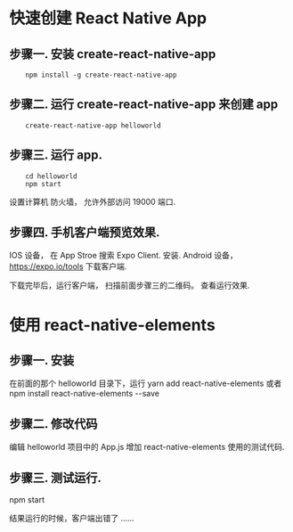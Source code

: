 # 快速创建 React Native App


## 步骤一. 安装 create-react-native-app

		npm install -g create-react-native-app



## 步骤二. 运行 create-react-native-app 来创建 app

		create-react-native-app helloworld



## 步骤三. 运行 app.

		cd helloworld
		npm start

设置计算机 防火墙， 允许外部访问 19000 端口.



## 步骤四. 手机客户端预览效果.

IOS 设备， 在 App Stroe 搜索 Expo Client.  安装.
Android 设备， https://expo.io/tools  下载客户端.

下载完毕后，运行客户端， 扫描前面步骤三的二维码。
查看运行效果.





# 使用 react-native-elements

## 步骤一. 安装
在前面的那个 helloworld 目录下，运行
yarn add react-native-elements
或者
npm install react-native-elements --save


## 步骤二. 修改代码
编辑 helloworld 项目中的 App.js
增加 react-native-elements 使用的测试代码.


## 步骤三. 测试运行.
npm start

结果运行的时候，客户端出错了 ......